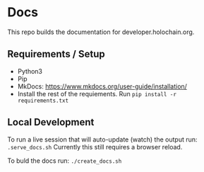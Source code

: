 # Docs

This repo builds the documentation for developer.holochain.org. 

## Requirements / Setup

- Python3
- Pip
- MkDocs: https://www.mkdocs.org/user-guide/installation/
- Install the rest of the requiements. Run `pip install -r requirements.txt` 

## Local Development

To run a live session that will auto-update (watch) the output run:
`.serve_docs.sh`
Currently this still requires a browser reload. 


To buld the docs run: 
`./create_docs.sh`
